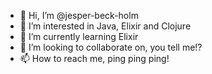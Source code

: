 - 👋 Hi, I’m @jesper-beck-holm
- 👀 I’m interested in Java, Elixir and Clojure
- 🌱 I’m currently learning Elixir
- 💞️ I’m looking to collaborate on, you tell me!?
- 📫 How to reach me, ping ping ping! 

<!---
jesper-beck-holm/jesper-beck-holm is a ✨ special ✨ repository because its `README.md` (this file) appears on your GitHub profile.
You can click the Preview link to take a look at your changes.
--->
